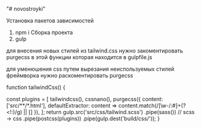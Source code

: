 "# novostroyki" 


Установка пакетов зависимостей
1. npm i
Сборка проекта
2. gulp

для внесения новых стилей из tailwind.css нужно закоментировать purgecss 
в этой функции которая находится в gulpfile.js

для уменюшения css путем вырезания неиспользуемых стилей фреймворка нужно раскоментировать purgecss

function tailwindCss() {

  const plugins = [
    tailwindcss(),
    cssnano(),
    purgecss({
      content: ['src/**/*.html'],
      defaultExtractor: content => content.match(/[\w-/:#]+(?<!:)/g) || []
    }),
  ];
  return gulp.src('src/css/tailwind.scss')
    .pipe(sass()) // scss -> css
    .pipe(postcss(plugins))
    .pipe(gulp.dest('build/css/'));
}
